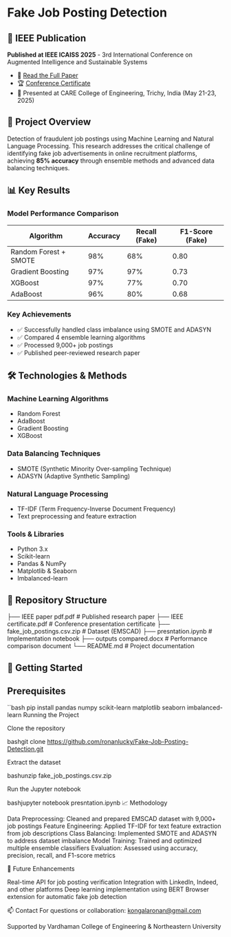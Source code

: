 # Fake Job Posting Detection

## 📄 IEEE Publication
**Published at IEEE ICAISS 2025** - 3rd International Conference on Augmented Intelligence and Sustainable Systems
- 📖 [Read the Full Paper](IEEE%20paper%20pdf.pdf)
- 🏆 [Conference Certificate](IEEE%20certificate.pdf)
- 📍 Presented at CARE College of Engineering, Trichy, India (May 21-23, 2025)

## 🎯 Project Overview
Detection of fraudulent job postings using Machine Learning and Natural Language Processing. This research addresses the critical challenge of identifying fake job advertisements in online recruitment platforms, achieving **85% accuracy** through ensemble methods and advanced data balancing techniques.

## 📊 Key Results

### Model Performance Comparison
| Algorithm | Accuracy | Recall (Fake) | F1-Score (Fake) |
|-----------|----------|---------------|-----------------|
| Random Forest + SMOTE | 98% | 68% | 0.80 |
| Gradient Boosting | 97% | 97% | 0.73 |
| XGBoost | 97% | 77% | 0.70 |
| AdaBoost | 96% | 80% | 0.68 |

### Key Achievements
- ✅ Successfully handled class imbalance using SMOTE and ADASYN
- ✅ Compared 4 ensemble learning algorithms
- ✅ Processed 9,000+ job postings
- ✅ Published peer-reviewed research paper

## 🛠️ Technologies & Methods

### Machine Learning Algorithms
- Random Forest
- AdaBoost
- Gradient Boosting
- XGBoost

### Data Balancing Techniques
- SMOTE (Synthetic Minority Over-sampling Technique)
- ADASYN (Adaptive Synthetic Sampling)

### Natural Language Processing
- TF-IDF (Term Frequency-Inverse Document Frequency)
- Text preprocessing and feature extraction

### Tools & Libraries
- Python 3.x
- Scikit-learn
- Pandas & NumPy
- Matplotlib & Seaborn
- Imbalanced-learn

## 📁 Repository Structure
├── IEEE paper pdf.pdf          # Published research paper
├── IEEE certificate.pdf        # Conference presentation certificate
├── fake_job_postings.csv.zip  # Dataset (EMSCAD)
├── presntation.ipynb          # Implementation notebook
├── outputs compared.docx      # Performance comparison document
└── README.md                  # Project documentation

## 🚀 Getting Started

## Prerequisites
``bash
pip install pandas numpy scikit-learn matplotlib seaborn imbalanced-learn
Running the Project

Clone the repository

bashgit clone https://github.com/ronanlucky/Fake-Job-Posting-Detection.git

Extract the dataset

bashunzip fake_job_postings.csv.zip

Run the Jupyter notebook

bashjupyter notebook presntation.ipynb
📈 Methodology

Data Preprocessing: Cleaned and prepared EMSCAD dataset with 9,000+ job postings
Feature Engineering: Applied TF-IDF for text feature extraction from job descriptions
Class Balancing: Implemented SMOTE and ADASYN to address dataset imbalance
Model Training: Trained and optimized multiple ensemble classifiers
Evaluation: Assessed using accuracy, precision, recall, and F1-score metrics


🔮 Future Enhancements

Real-time API for job posting verification
Integration with LinkedIn, Indeed, and other platforms
Deep learning implementation using BERT
Browser extension for automatic fake job detection

📫 Contact
For questions or collaboration: kongalaronan@gmail.com

Supported by Vardhaman College of Engineering & Northeastern University
